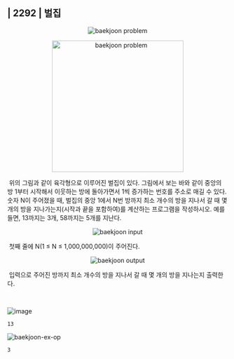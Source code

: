 ## | 2292 | 벌집

<p align="center">
  <img src="https://user-images.githubusercontent.com/76546167/145960503-58714af7-c6cd-4a89-8064-fdc213a0e744.PNG" 
alt="baekjoon problem" /></p>

<p align="center">
  <img src="https://user-images.githubusercontent.com/76546167/151170497-6b4d7067-d21d-421c-b520-6bc2040fd873.png" 
alt="baekjoon problem" style="width:300px"/></p>

&nbsp;위의 그림과 같이 육각형으로 이루어진 벌집이 있다. 그림에서 보는 바와 같이 중앙의 방 1부터 시작해서 이웃하는 방에 돌아가면서 1씩 증가하는 번호를 주소로 매길 수 있다. 숫자 N이 주어졌을 때, 벌집의 중앙 1에서 N번 방까지 최소 개수의 방을 지나서 갈 때 몇 개의 방을 지나가는지(시작과 끝을 포함하여)를 계산하는 프로그램을 작성하시오. 예를 들면, 13까지는 3개, 58까지는 5개를 지난다.

<p align="center">
  <img src="https://user-images.githubusercontent.com/76546167/145960554-2792a951-dc7d-42bd-bc0a-d9ccf7891a97.PNG" 
alt="baekjoon input" /></p>

&nbsp;첫째 줄에 N(1 ≤ N ≤ 1,000,000,000)이 주어진다.

<p align="center">
  <img src="https://user-images.githubusercontent.com/76546167/145960716-4c6c1514-9ad7-4e80-8083-954118b9f689.PNG" 
alt="baekjoon output" /></p>

&nbsp;입력으로 주어진 방까지 최소 개수의 방을 지나서 갈 때 몇 개의 방을 지나는지 출력한다.

</br>

![image](https://user-images.githubusercontent.com/76546167/145961090-b47d9b82-39d2-46f2-bc69-4ad4858b1704.png)

```
13
```

![baekjoon-ex-op](https://user-images.githubusercontent.com/76546167/145961616-3b9d8b2d-2027-4834-bbaf-62792f46d203.PNG)

```
3
```
